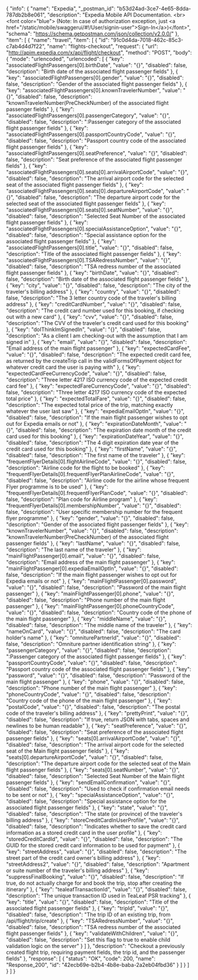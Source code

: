 {
  "info": {
    "name": "Expedia",
    "_postman_id": "b53d24ad-3ce7-4e65-8dda-787db2b8e061",
    "description": "Expedia Mobile API Documentation. &lt;br&gt;&lt;font color=&quot;blue&quot;&gt; (Note: In case of authorization exception, just &lt;a href=&quot;/static/mobile/swaggerui/#!/User/signin-user&quot;&gt;Sign-In&lt;/a&gt;)&lt;/font&gt;",
    "schema": "https://schema.getpostman.com/json/collection/v2.0.0/"
  },
  "item": [
    {
      "name": "travel",
      "item": [
        {
          "id": "91c0d4da-7018-462c-85c3-c7ab4d4d7f22",
          "name": "flights-checkout",
          "request": {
            "url": "http://apim.expedia.com/x/api/flight/checkout",
            "method": "POST",
            "body": {
              "mode": "urlencoded",
              "urlencoded": [
                {
                  "key": "associatedFlightPassengers[0].birthDate",
                  "value": "{}",
                  "disabled": false,
                  "description": "Birth date of the associated flight passenger fields"
                },
                {
                  "key": "associatedFlightPassengers[0].gender",
                  "value": "{}",
                  "disabled": false,
                  "description": "Gender of the associated flight passenger fields"
                },
                {
                  "key": "associatedFlightPassengers[0].knownTravelerNumber",
                  "value": "{}",
                  "disabled": false,
                  "description": "knownTravelerNumber(PreCheckNumber) of the associated flight passenger fields"
                },
                {
                  "key": "associatedFlightPassengers[0].passengerCategory",
                  "value": "{}",
                  "disabled": false,
                  "description": ":Passenger category of the associated flight passenger fields"
                },
                {
                  "key": "associatedFlightPassengers[0].passportCountryCode",
                  "value": "{}",
                  "disabled": false,
                  "description": "Passport country code of the associated flight passenger fields"
                },
                {
                  "key": "associatedFlightPassengers[0].seatPreference",
                  "value": "{}",
                  "disabled": false,
                  "description": "Seat preference of the associated flight passenger fields"
                },
                {
                  "key": "associatedFlightPassengers[0].seats[0].arrivalAirportCode",
                  "value": "{}",
                  "disabled": false,
                  "description": "The arrival airport code for the selected seat of the associated flight passenger fields"
                },
                {
                  "key": "associatedFlightPassengers[0].seats[0].departureAirportCode",
                  "value": "{}",
                  "disabled": false,
                  "description": "The departure airport code for the selected seat of the associated flight passenger fields"
                },
                {
                  "key": "associatedFlightPassengers[0].seats[0].seatNumber",
                  "value": "{}",
                  "disabled": false,
                  "description": "Selected Seat Number of the associated flight passenger fields"
                },
                {
                  "key": "associatedFlightPassengers[0].specialAssistanceOption",
                  "value": "{}",
                  "disabled": false,
                  "description": "Special assistance option for the associated flight passenger fields"
                },
                {
                  "key": "associatedFlightPassengers[0].title",
                  "value": "{}",
                  "disabled": false,
                  "description": "Title of the associated flight passenger fields"
                },
                {
                  "key": "associatedFlightPassengers[0].TSARedressNumber",
                  "value": "{}",
                  "disabled": false,
                  "description": "TSA redress number of the associated flight passenger fields"
                },
                {
                  "key": "birthDate",
                  "value": "{}",
                  "disabled": false,
                  "description": "Birth date of the associated flight passenger fields"
                },
                {
                  "key": "city",
                  "value": "{}",
                  "disabled": false,
                  "description": "The city of the traveler's billing address"
                },
                {
                  "key": "country",
                  "value": "{}",
                  "disabled": false,
                  "description": "The 3 letter country code of the traveler's billing address"
                },
                {
                  "key": "creditCardNumber",
                  "value": "{}",
                  "disabled": false,
                  "description": "The credit card number used for this booking, if checking out with a new card"
                },
                {
                  "key": "cvv",
                  "value": "{}",
                  "disabled": false,
                  "description": "The CVV of the traveler's credit card used for this booking"
                },
                {
                  "key": "doIThinkImSignedIn",
                  "value": "{}",
                  "disabled": false,
                  "description": "As a client I am checking-out with the assumption that I am signed in"
                },
                {
                  "key": "email",
                  "value": "{}",
                  "disabled": false,
                  "description": "Email address of the main flight passenger"
                },
                {
                  "key": "expectedCardFee",
                  "value": "{}",
                  "disabled": false,
                  "description": "The expected credit card fee, as returned by the createTrip call in the validFormsOfPayment object for whatever credit card the user is paying with"
                },
                {
                  "key": "expectedCardFeeCurrencyCode",
                  "value": "{}",
                  "disabled": false,
                  "description": "Three letter 4217 ISO currency code of the expected credit card fee"
                },
                {
                  "key": "expectedFareCurrencyCode",
                  "value": "{}",
                  "disabled": false,
                  "description": "Three letter 4217 ISO currency code of the expected total price"
                },
                {
                  "key": "expectedTotalFare",
                  "value": "{}",
                  "disabled": false,
                  "description": "The expected total price of the trip, matching exactly whatever the user last saw"
                },
                {
                  "key": "expediaEmailOptIn",
                  "value": "{}",
                  "disabled": false,
                  "description": "If the main flight passenger wishes to opt out for Expedia emails or not"
                },
                {
                  "key": "expirationDateMonth",
                  "value": "{}",
                  "disabled": false,
                  "description": "The expiration date month of the credit card used for this booking"
                },
                {
                  "key": "expirationDateYear",
                  "value": "{}",
                  "disabled": false,
                  "description": "The 4 digit expiration date year of the credit card used for this booking"
                },
                {
                  "key": "firstName",
                  "value": "{}",
                  "disabled": false,
                  "description": "The first name of the traveler"
                },
                {
                  "key": "frequentFlyerDetails[0].flightAirlineCode",
                  "value": "{}",
                  "disabled": false,
                  "description": "Airline code for the flight to be booked"
                },
                {
                  "key": "frequentFlyerDetails[0].frequentFlyerPlanAirlineCode",
                  "value": "{}",
                  "disabled": false,
                  "description": "Airline code for the airline whose frequent Flyer programme is to be used"
                },
                {
                  "key": "frequentFlyerDetails[0].frequentFlyerPlanCode",
                  "value": "{}",
                  "disabled": false,
                  "description": "Plan code for Airline program"
                },
                {
                  "key": "frequentFlyerDetails[0].membershipNumber",
                  "value": "{}",
                  "disabled": false,
                  "description": "User specific membership number for the frequent flyer programme"
                },
                {
                  "key": "gender",
                  "value": "{}",
                  "disabled": false,
                  "description": "Gender of the associated flight passenger fields"
                },
                {
                  "key": "knownTravelerNumber",
                  "value": "{}",
                  "disabled": false,
                  "description": "knownTravelerNumber(PreCheckNumber) of the associated flight passenger fields"
                },
                {
                  "key": "lastName",
                  "value": "{}",
                  "disabled": false,
                  "description": "The last name of the traveler"
                },
                {
                  "key": "mainFlightPassenger[0].email",
                  "value": "{}",
                  "disabled": false,
                  "description": "Email address of the main flight passenger"
                },
                {
                  "key": "mainFlightPassenger[0].expediaEmailOptIn",
                  "value": "{}",
                  "disabled": false,
                  "description": "If the main flight passenger wishes to opt out for Expedia emails or not"
                },
                {
                  "key": "mainFlightPassenger[0].password",
                  "value": "{}",
                  "disabled": false,
                  "description": "Password of the main flight passenger"
                },
                {
                  "key": "mainFlightPassenger[0].phone",
                  "value": "{}",
                  "disabled": false,
                  "description": "Phone number of the main flight passenger"
                },
                {
                  "key": "mainFlightPassenger[0].phoneCountryCode",
                  "value": "{}",
                  "disabled": false,
                  "description": "Country code of the phone of the main flight passenger"
                },
                {
                  "key": "middleName",
                  "value": "{}",
                  "disabled": false,
                  "description": "The middle name of the traveler"
                },
                {
                  "key": "nameOnCard",
                  "value": "{}",
                  "disabled": false,
                  "description": "The card holder's name"
                },
                {
                  "key": "omniturePartnerId",
                  "value": "{}",
                  "disabled": false,
                  "description": "Omniture partner identification string"
                },
                {
                  "key": "passengerCategory",
                  "value": "{}",
                  "disabled": false,
                  "description": ":Passenger category of the associated flight passenger fields"
                },
                {
                  "key": "passportCountryCode",
                  "value": "{}",
                  "disabled": false,
                  "description": "Passport country code of the associated flight passenger fields"
                },
                {
                  "key": "password",
                  "value": "{}",
                  "disabled": false,
                  "description": "Password of the main flight passenger"
                },
                {
                  "key": "phone",
                  "value": "{}",
                  "disabled": false,
                  "description": "Phone number of the main flight passenger"
                },
                {
                  "key": "phoneCountryCode",
                  "value": "{}",
                  "disabled": false,
                  "description": "Country code of the phone of the main flight passenger"
                },
                {
                  "key": "postalCode",
                  "value": "{}",
                  "disabled": false,
                  "description": "The postal code of the traveler's billing address"
                },
                {
                  "key": "prettyPrint",
                  "value": "{}",
                  "disabled": false,
                  "description": "If true, return JSON with tabs, spaces and newlines to be human readable"
                },
                {
                  "key": "seatPreference",
                  "value": "{}",
                  "disabled": false,
                  "description": "Seat preference of the associated flight passenger fields"
                },
                {
                  "key": "seats[0].arrivalAirportCode",
                  "value": "{}",
                  "disabled": false,
                  "description": "The arrival airport code for the selected seat of the Main flight passenger fields"
                },
                {
                  "key": "seats[0].departureAirportCode",
                  "value": "{}",
                  "disabled": false,
                  "description": "The departure airport code for the selected seat of the Main flight passenger fields"
                },
                {
                  "key": "seats[0].seatNumber",
                  "value": "{}",
                  "disabled": false,
                  "description": "Selected Seat Number of the Main flight passenger fields"
                },
                {
                  "key": "sendEmailConfirmation",
                  "value": "{}",
                  "disabled": false,
                  "description": "Used to check if confirmation email needs to be sent or not"
                },
                {
                  "key": "specialAssistanceOption",
                  "value": "{}",
                  "disabled": false,
                  "description": "Special assistance option for the associated flight passenger fields"
                },
                {
                  "key": "state",
                  "value": "{}",
                  "disabled": false,
                  "description": "The state (or province) of the traveler's billing address"
                },
                {
                  "key": "storeCreditCardInUserProfile",
                  "value": "{}",
                  "disabled": false,
                  "description": "Indicates whether to save the credit card information as a stored credit card in the user profile"
                },
                {
                  "key": "storedCreditCardId",
                  "value": "{}",
                  "disabled": false,
                  "description": "The GUID for the stored credit card information to be used for payment"
                },
                {
                  "key": "streetAddress",
                  "value": "{}",
                  "disabled": false,
                  "description": "The street part of the credit card owner's billing address"
                },
                {
                  "key": "streetAddress2",
                  "value": "{}",
                  "disabled": false,
                  "description": "Apartment or suite number of the traveler's billing address"
                },
                {
                  "key": "suppressFinalBooking",
                  "value": "{}",
                  "disabled": false,
                  "description": "If true, do not actually charge for and book the trip, stop after creating the itinerary"
                },
                {
                  "key": "tealeafTransactionId",
                  "value": "{}",
                  "disabled": false,
                  "description": "The unique transaction ID used in TeaLeaf PSR tracking"
                },
                {
                  "key": "title",
                  "value": "{}",
                  "disabled": false,
                  "description": "Title of the associated flight passenger fields"
                },
                {
                  "key": "tripId",
                  "value": "{}",
                  "disabled": false,
                  "description": "The trip ID of an existing trip, from /api/flight/trip/create"
                },
                {
                  "key": "TSARedressNumber",
                  "value": "{}",
                  "disabled": false,
                  "description": "TSA redress number of the associated flight passenger fields"
                },
                {
                  "key": "validateWithChildren",
                  "value": "{}",
                  "disabled": false,
                  "description": "Set this flag to true to enable child validation logic on the server"
                }
              ]
            },
            "description": "Checkout a previously created flight trip, requiring payment fields, the trip id, and the passenger fields"
          },
          "response": [
            {
              "status": "OK",
              "code": 200,
              "name": "Response_200",
              "id": "42ecb69e-b2b4-4b8e-baba-2a2eb04fbd36"
            }
          ]
        }
      ]
    }
  ]
}